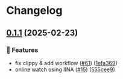 # Changelog

## [0.1.1](https://github.com/lyqingye/bangumi-rs/compare/pan-115-v0.1.0...pan-115-v0.1.1) (2025-02-23)


### 🚀 Features

* fix clippy & add workflow ([#61](https://github.com/lyqingye/bangumi-rs/issues/61)) ([1efa369](https://github.com/lyqingye/bangumi-rs/commit/1efa3695615df6a9acf1f15c673d069906e60102))
* online watch using IINA ([#15](https://github.com/lyqingye/bangumi-rs/issues/15)) ([555cee9](https://github.com/lyqingye/bangumi-rs/commit/555cee9dc802a809dc779d50016c3d60de72d2a6))
